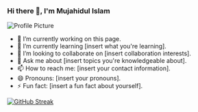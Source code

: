 ### Hi there 👋, I'm Mujahidul Islam

![Profile Picture](https://i.ibb.co/fN5TZLP/403406875-335543469229487-3029774977681859935-n.jpg)

- 🔭 I’m currently working on this page.
- 🌱 I’m currently learning [insert what you're learning].
- 👯 I’m looking to collaborate on [insert collaboration interests].
- 💬 Ask me about [insert topics you're knowledgeable about].
- 📫 How to reach me: [insert your contact information].
- 😄 Pronouns: [insert your pronouns].
- ⚡ Fun fact: [insert a fun fact about yourself].

<a href="https://git.io/streak-stats"><img src="https://github-readme-streak-stats.herokuapp.com?user=Mujahidul%20Islam&theme=tokyonight&border_radius=4.8&date_format=j%20M%5B%20Y%5D&card_width=505" alt="GitHub Streak" /></a>


